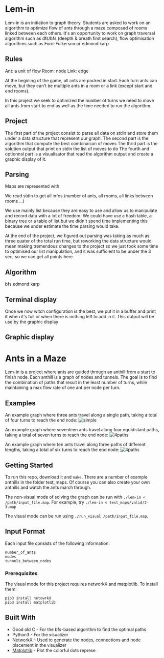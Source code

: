 # Lem-in

Lem-in is an initiation to graph theory. Students are asked to work on an algorithm to optimize flow of ants through a maze composed of rooms linked between each others.
It's an opportunity to work on graph traversal algorithm such as dfs/bfs (deepth & breath first search), flow optimisation algorithms such as Ford-Fulkerson or 
edmond karp


## Rules

Ant: a unit of flow
Room: node
Link: edge

At the begining of the game, all ants are packed in start. 
Each turn ants can move, but they can't be multiple ants in a room or a link (except start and end rooms).

In this project we seek to optimized the number of turns we need to move all ants from start to end as well as the time needed to run the algorithm.

## Project

The first part of the project consist to parse all data on stdin and store them under a data structure that represent our graph.
The second part is the algorithm that compute the best combinaison of moves
The thrid part is the solution output that print on stdin the list of moves to do
The fourth and optionnal part is a visualisator that read the algorithm output and create a graphic display of it.


## Parsing

Maps are represented with 


We read stdin to get all infos (number of ants, all rooms, all links between rooms ...)

We use mainly list because they are easy to use and allow us to manipulate and record data with a lot of freedom. We could have use a hash table, a binary tree or a table of list but we didn't spend time implementing this because we under estimate the time parsing would take. 

At the end of the project, we figured out parsing was taking as much as three quater of the total run time, but reworking the data structure would mean making tremendous changes to the project so we just took some time to optimised our list manipulation, and it was sufficient to be under the 3 sec, so we can get all points here.

## Algorithm

bfs
edmond karp

## Terminal display

Once we now witch configuration is the best, we put it in a buffer and print it when it's full or when there is nothing left to add in it. This output will be use by the graphic display

## Graphic display


# Ants in a Maze

Lem-in is a project where ants are guided through an anthill from a start to finish node. Each anthill is a graph of nodes and tunnels. The goal is to find the combination of paths that result in the least number of turns, while maintaining a max flow rate of one ant per node per turn. 

## Examples

An example graph where three ants travel along a single path, taking a total of four turns to reach the end node:
![simple](img/simple.gif)

An example graph where seventeen ants travel along four equidistant paths, taking a total of seven turns to reach the end node:
![4paths](img/4paths.gif)

An example graph where ten ants travel along three paths of different lengths, taking a total of six turns to reach the end node:
![4paths](img/3paths.gif)


## Getting Started

To run this repo, download it and `make`. There are a number of example anthills in the folder test\_maps. Of course you can also create your own anthills and watch the ants march through.

The non-visual mode of solving the graph can be run with `./lem-in < /path/input_file.map`. For example, try `./lem-in < test_maps/valid/2-3.map`

The visual mode can be run using `./run_visual /path/input_file.map`.

## Input Format

Each input file consists of the following information:

```
number_of_ants
nodes
tunnels_between_nodes
```

### Prerequisites

The visual mode for this project requires networkX and matplotlib. To install them: 

```
pip3 install netowrkX
pip3 install matplotlib
```

## Built With

* Good old C - For the bfs-based algorithm to find the optimal paths
* Python3 - For the visualizer
* [NetworkX](https://networkx.github.io/) - Used to generate the nodes, connections and node placement in the visualizer
* [Matplotlib](https://matplotlib.org/) - Plot the colorful dots represe